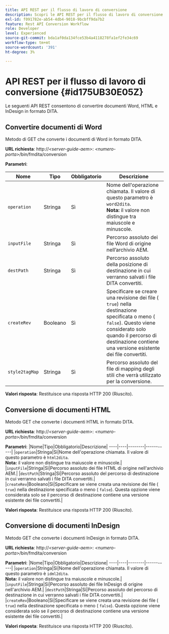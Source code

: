 ```yaml
---
title: API REST per il flusso di lavoro di conversione
description: Scopri le API REST per il flusso di lavoro di conversione
exl-id: f091782e-ab54-4db4-9018-9bcbff9da7b2
feature: Rest API Conversion Workflow
role: Developer
level: Experienced
source-git-commit: bda1af0da134fce53b4a4118278fa1ef2fe34c69
workflow-type: tm+mt
source-wordcount: '391'
ht-degree: 3%

---
```


# API REST per il flusso di lavoro di conversione {#id175UB30E05Z}

Le seguenti API REST consentono di convertire documenti Word, HTML e InDesign in formato DITA.

## Convertire documenti di Word

Metodo di GET che converte i documenti di Word in formato DITA.

**URL richiesta**:
http://*&lt;server-guide-aem\>*: *&lt;numero-porta\>*/bin/fmdita/conversion

**Parametri**:

| Nome | Tipo | Obbligatorio | Descrizione |
|----|----|--------|-----------|
| ``operation`` | Stringa | Sì | Nome dell&#39;operazione chiamata. Il valore di questo parametro è ``word2dita``. <br> **Nota:** il valore non distingue tra maiuscole e minuscole. |
| `inputFile` | Stringa | Sì | Percorso assoluto dei file Word di origine nell’archivio AEM. |
| `destPath` | Stringa | Sì | Percorso assoluto della posizione di destinazione in cui verranno salvati i file DITA convertiti. |
| `createRev` | Booleano | Sì | Specificare se creare una revisione dei file \( `true`\) nella destinazione specificata o meno \( `false`\). Questo viene considerato solo quando il percorso di destinazione contiene una versione esistente dei file convertiti. |
| `style2tagMap` | Stringa | Sì | Percorso assoluto del file di mapping degli stili che verrà utilizzato per la conversione. |

**Valori risposta**:
Restituisce una risposta HTTP 200 \(Riuscito\).

## Conversione di documenti HTML

Metodo GET che converte i documenti HTML in formato DITA.

**URL richiesta**:
http://*&lt;server-guide-aem\>*: *&lt;numero-porta\>*/bin/fmdita/conversion

**Parametri**:
|Nome|Tipo|Obbligatorio|Descrizione|
----|----|--------|-----------|
|`operation`|Stringa|Sì|Nome dell&#39;operazione chiamata. Il valore di questo parametro è ``html2dita``. <br> **Nota:** il valore non distingue tra maiuscole e minuscole.|
|`inputFile`|Stringa|Sì|Percorso assoluto dei file HTML di origine nell&#39;archivio AEM.|
|`destPath`|Stringa|Sì|Percorso assoluto del percorso di destinazione in cui verranno salvati i file DITA convertiti.|
|`createRev`|Booleano|Sì|Specificare se viene creata una revisione dei file \( `true`\) nella destinazione specificata o meno \( `false`\). Questa opzione viene considerata solo se il percorso di destinazione contiene una versione esistente dei file convertiti.|

**Valori risposta**:
Restituisce una risposta HTTP 200 \(Riuscito\).

## Conversione di documenti InDesign

Metodo GET che converte i documenti InDesign in formato DITA.

**URL richiesta**:
http://*&lt;server-guide-aem\>*: *&lt;numero-porta\>*/bin/fmdita/conversion

**Parametri**:
|Nome|Tipo|Obbligatorio|Descrizione|
----|----|--------|-----------|
|``operation``|Stringa|Sì|Nome dell&#39;operazione chiamata. Il valore di questo parametro è ``idml2dita``. <br> **Nota:** il valore non distingue tra maiuscole e minuscole.|
|`inputFile`|Stringa|Sì|Percorso assoluto dei file InDesign di origine nell&#39;archivio AEM.|
|`destPath`|Stringa|Sì|Percorso assoluto del percorso di destinazione in cui verranno salvati i file DITA convertiti.|
|`createRev`|Booleano|Sì|Specificare se viene creata una revisione dei file \( `true`\) nella destinazione specificata o meno \( `false`\). Questa opzione viene considerata solo se il percorso di destinazione contiene una versione esistente dei file convertiti.|

**Valori risposta**:
Restituisce una risposta HTTP 200 \(Riuscito\).
